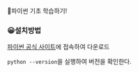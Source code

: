 🐍파이썬 기초 학습하기!

### 😀설치방법

[파이썬 공식 사이트](https://www.python.org/)에 접속하여 다운로드

`python --version`을 실행하여 버전을 확인한다.
